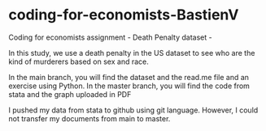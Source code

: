 # coding-for-economists-BastienV

Coding for economists assignment - Death Penalty dataset -

In this study, we use a death penalty in the US dataset to see who are the kind of murderers based on sex and race. 

In the main branch, you will find the dataset and the read.me file and an exercise using Python.
In the master branch, you will find the code from stata and the graph uploaded in PDF

I pushed my data from stata to github using git language. However, I could not transfer my documents from main to master.
